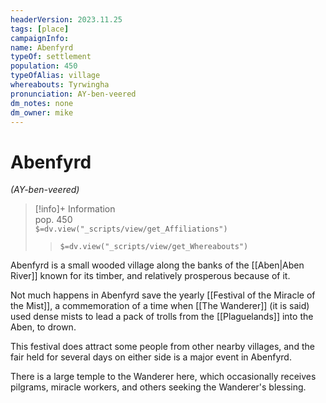 ```yaml
---
headerVersion: 2023.11.25
tags: [place]
campaignInfo:
name: Abenfyrd
typeOf: settlement
population: 450
typeOfAlias: village
whereabouts: Tyrwingha
pronunciation: AY-ben-veered
dm_notes: none
dm_owner: mike
---
```

# Abenfyrd
*(AY-ben-veered)*
>[!info]+ Information  
> pop. 450  
> `$=dv.view("_scripts/view/get_Affiliations")`  
>> `$=dv.view("_scripts/view/get_Whereabouts")`

Abenfyrd is a small wooded village along the banks of the [[Aben|Aben River]] known for its timber, and relatively prosperous because of it.

Not much happens in Abenfyrd save the yearly [[Festival of the Miracle of the Mist]], a commemoration of a time when [[The Wanderer]] (it is said) used dense mists to lead a pack of trolls from the [[Plaguelands]] into the Aben, to drown. 

This festival does attract some people from other nearby villages, and the fair held for several days on either side is a major event in Abenfyrd.

There is a large temple to the Wanderer here, which occasionally receives pilgrams, miracle workers, and others seeking the Wanderer's blessing.